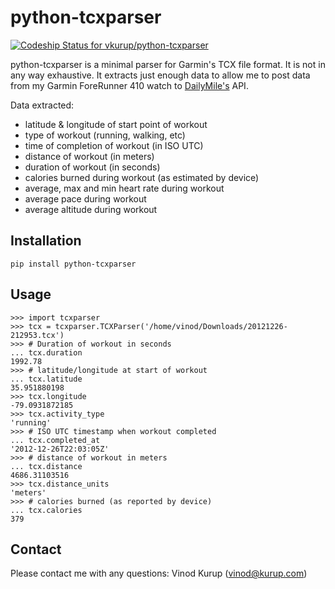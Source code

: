 # python-tcxparser

[ ![Codeship Status for vkurup/python-tcxparser](https://codeship.com/projects/73da6380-712d-0132-3214-62f5102d8589/status?branch=master)](https://codeship.com/projects/54578)

python-tcxparser is a minimal parser for Garmin's TCX file format. It
is not in any way exhaustive. It extracts just enough data to allow me
to post data from my Garmin ForeRunner 410 watch to
[DailyMile's](http://dailymile.com) API.

Data extracted:
 - latitude & longitude of start point of workout
 - type of workout (running, walking, etc)
 - time of completion of workout (in ISO UTC)
 - distance of workout (in meters)
 - duration of workout (in seconds)
 - calories burned during workout (as estimated by device)
 - average, max and min heart rate during workout
 - average pace during workout
 - average altitude during workout

## Installation

    pip install python-tcxparser

## Usage

    >>> import tcxparser
    >>> tcx = tcxparser.TCXParser('/home/vinod/Downloads/20121226-212953.tcx')
    >>> # Duration of workout in seconds
    ... tcx.duration
    1992.78
    >>> # latitude/longitude at start of workout
    ... tcx.latitude
    35.951880198
    >>> tcx.longitude
    -79.0931872185
    >>> tcx.activity_type
    'running'
    >>> # ISO UTC timestamp when workout completed
    ... tcx.completed_at
    '2012-12-26T22:03:05Z'
    >>> # distance of workout in meters
    ... tcx.distance
    4686.31103516
    >>> tcx.distance_units
    'meters'
    >>> # calories burned (as reported by device)
    ... tcx.calories
    379

## Contact
Please contact me with any questions: Vinod Kurup (vinod@kurup.com)
